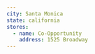 ```yaml
---
city: Santa Monica
state: california
stores:
  - name: Co-Opportunity
    address: 1525 Broadway
---
```

